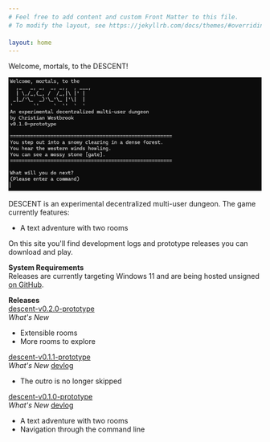 ```yaml
---
# Feel free to add content and custom Front Matter to this file.
# To modify the layout, see https://jekyllrb.com/docs/themes/#overriding-theme-defaults

layout: home
---
```


Welcome, mortals, to the DESCENT!

![Descent v0.1.0-prototype intro screen](images/v0.1.0-prototype/intro.png)

DESCENT is an experimental decentralized multi-user dungeon. The game currently features:
- A text adventure with two rooms

On this site you'll find development logs and prototype releases you can download and play.  

**System Requirements**  
Releases are currently targeting Windows 11 and are being hosted unsigned [on GitHub](https://github.com/christian-westbrook/descent-releases/releases).

**Releases**  
<a href="https://github.com/christian-westbrook/descent-releases/releases/download/descent-v0.2.0-prototype/descent-v0.2.0-prototype.zip">descent-v0.2.0-prototype</a>  
*What's New*
- Extensible rooms
- More rooms to explore

<a href="https://github.com/christian-westbrook/descent-releases/releases/download/descent-v0.1.1-prototype/descent-v0.1.1-prototype.zip">descent-v0.1.1-prototype</a>  
*What's New*
<a href="https://www.youtube.com/watch?v=-Z91ILWHllU">devlog</a>  
- The outro is no longer skipped

<a href="https://github.com/christian-westbrook/descent-releases/releases/download/descent-v0.1.0-prototype/descent-v0.1.0-prototype.zip">descent-v0.1.0-prototype</a>  
*What's New*
<a href="https://www.youtube.com/watch?v=ruMloeZxmVQ&t=550s">devlog</a>  
- A text adventure with two rooms
- Navigation through the command line
